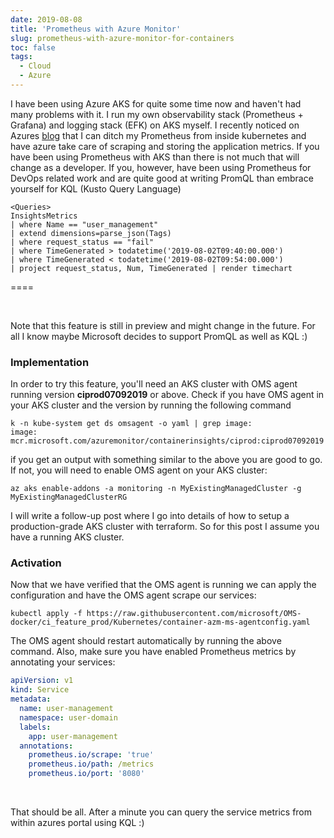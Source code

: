 ```yaml
---
date: 2019-08-08
title: 'Prometheus with Azure Monitor'
slug: prometheus-with-azure-monitor-for-containers
toc: false
tags:
  - Cloud
  - Azure
---
```


I have been using Azure AKS for quite some time now and haven't had many problems with it. I run my own observability stack (Prometheus + Grafana) and logging stack (EFK) on AKS myself. I recently noticed on Azures [blog](https://azure.microsoft.com/en-us/blog/azure-monitor-for-containers-with-prometheus-now-in-preview/) that I can ditch my Prometheus from inside kubernetes and have azure take care of scraping and storing the application metrics. If you have been using Prometheus with AKS than there is not much that will change as a developer. If you, however, have been using Prometheus for DevOps related work and are quite good at writing PromQL than embrace yourself for KQL (Kusto Query Language)

```
<Queries>
InsightsMetrics
| where Name == "user_management"
| extend dimensions=parse_json(Tags)
| where request_status == "fail"
| where TimeGenerated > todatetime('2019-08-02T09:40:00.000')
| where TimeGenerated < todatetime('2019-08-02T09:54:00.000')
| project request_status, Num, TimeGenerated | render timechart
```

====

<br />

Note that this feature is still in preview and might change in the future. For all I know maybe Microsoft decides to support PromQL as well as KQL :)


### Implementation

In order to try this feature, you'll need an AKS cluster with OMS agent running version **ciprod07092019**   or above. Check if you have OMS agent in your AKS cluster and the version by running the following command

```
k -n kube-system get ds omsagent -o yaml | grep image:
image: mcr.microsoft.com/azuremonitor/containerinsights/ciprod:ciprod07092019
```

if you get an output with something similar to the above you are good to go. If not, you will need to enable OMS agent on your AKS cluster:

```
az aks enable-addons -a monitoring -n MyExistingManagedCluster -g MyExistingManagedClusterRG
```

I will write a follow-up post where I go into details of how to setup a production-grade AKS cluster with terraform. So for this post I assume you have a running AKS cluster.


### Activation

Now that we have verified that the OMS agent is running we can apply the configuration and have the OMS agent scrape our services:

```
kubectl apply -f https://raw.githubusercontent.com/microsoft/OMS-docker/ci_feature_prod/Kubernetes/container-azm-ms-agentconfig.yaml
```

The OMS agent should restart automatically by running the above command. Also, make sure you have enabled Prometheus metrics by annotating your services:

```yaml
apiVersion: v1
kind: Service
metadata:
  name: user-management
  namespace: user-domain
  labels:
    app: user-management
  annotations:
    prometheus.io/scrape: 'true'
    prometheus.io/path: /metrics
    prometheus.io/port: '8080'
```

<br />

That should be all. After a minute you can query the service metrics from within azures portal using KQL :)


